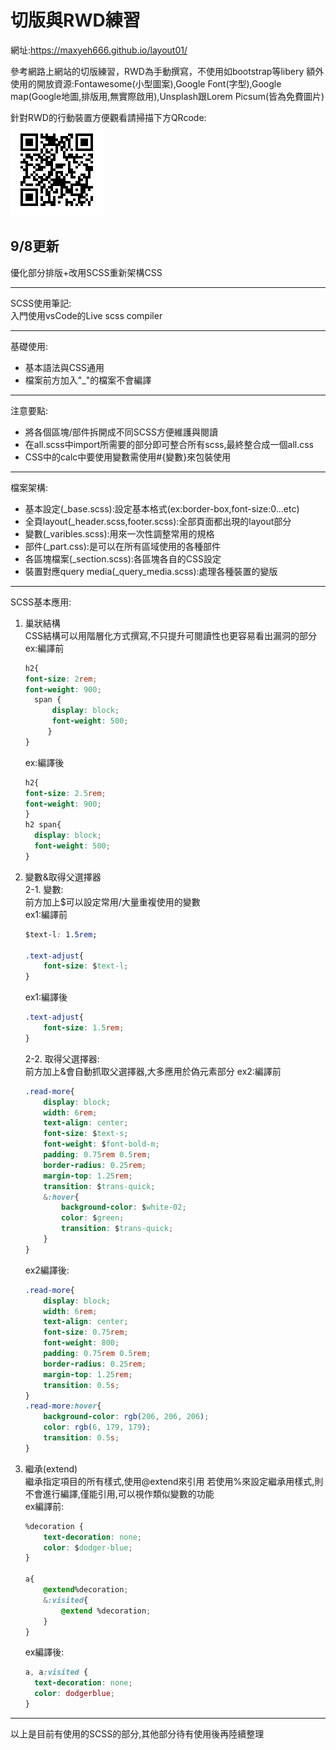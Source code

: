 # 切版與RWD練習

網址:https://maxyeh666.github.io/layout01/

參考網路上網站的切版練習，RWD為手動撰寫，不使用如bootstrap等libery
額外使用的開放資源:Fontawesome(小型圖案),Google Font(字型),Google map(Google地圖,排版用,無實際啟用),Unsplash跟Lorem Picsum(皆為免費圖片) 

針對RWD的行動裝置方便觀看請掃描下方QRcode:  
![QRcode](https://github.com/maxyeh666/layout01/blob/master/200718170613.jpg)


## 9/8更新

優化部分排版+改用SCSS重新架構CSS  
***
SCSS使用筆記:  
入門使用vsCode的Live scss compiler  
***
基礎使用:
  - 基本語法與CSS通用
  - 檔案前方加入"_"的檔案不會編譯  
***  
注意要點:
  - 將各個區塊/部件拆開成不同SCSS方便維護與閱讀
  - 在all.scss中import所需要的部分即可整合所有scss,最終整合成一個all.css
  - CSS中的calc中要使用變數需使用#{變數}來包裝使用  
***  
檔案架構:  
  - 基本設定(_base.scss):設定基本格式(ex:border-box,font-size:0...etc)
  - 全頁layout(_header.scss,footer.scss):全部頁面都出現的layout部分
  - 變數(_varibles.scss):用來一次性調整常用的規格
  - 部件(_part.css):是可以在所有區域使用的各種部件
  - 各區塊檔案(_section.scss):各區塊各自的CSS設定
  - 裝置對應query media(_query_media.scss):處理各種裝置的變版  
*** 
SCSS基本應用: 
  1. 巢狀結構  
    CSS結構可以用階層化方式撰寫,不只提升可閱讀性也更容易看出漏洞的部分  
      ex:編譯前
        ```CSS
        h2{  
        font-size: 2rem;  
        font-weight: 900;  
          span {  
              display: block;  
              font-weight: 500;  
             }  
        }
        ```    
      ex:編譯後  
        ```CSS
        h2{  
        font-size: 2.5rem;  
        font-weight: 900;  
        }  
        h2 span{  
          display: block;  
          font-weight: 500;  
        }  
        ```
  2. 變數&取得父選擇器  
    2-1. 變數:  
        前方加上$可以設定常用/大量重複使用的變數  
        ex1:編譯前  
        ```CSS
        $text-l: 1.5rem;

        .text-adjust{
            font-size: $text-l;
        }
        ```
        ex1:編譯後
        ```CSS
        .text-adjust{
            font-size: 1.5rem;
        }
        ```  
      2-2. 取得父選擇器:  
        前方加上&會自動抓取父選擇器,大多應用於偽元素部分 
        ex2:編譯前  
        ```CSS
        .read-more{
            display: block;
            width: 6rem;
            text-align: center;
            font-size: $text-s;
            font-weight: $font-bold-m;
            padding: 0.75rem 0.5rem;
            border-radius: 0.25rem;
            margin-top: 1.25rem;
            transition: $trans-quick;
            &:hover{
                background-color: $white-02;
                color: $green;
                transition: $trans-quick;
            }
        }
        ```  
        ex2編譯後:  
        ```CSS
        .read-more{
            display: block;
            width: 6rem;
            text-align: center;
            font-size: 0.75rem;
            font-weight: 800;
            padding: 0.75rem 0.5rem;
            border-radius: 0.25rem;
            margin-top: 1.25rem;
            transition: 0.5s;
        }
        .read-more:hover{
            background-color: rgb(206, 206, 206);
            color: rgb(6, 179, 179);
            transition: 0.5s;
        }
        ```
  3. 繼承(extend)  
      繼承指定項目的所有樣式,使用@extend來引用
      若使用%來設定繼承用樣式,則不會進行編譯,僅能引用,可以視作類似變數的功能  
      ex編譯前:  
      ```CSS
      %decoration {
          text-decoration: none;
          color: $dodger-blue;
      }
      
      a{
          @extend%decoration;
          &:visited{
              @extend %decoration;
          }
      }
      ```
      ex編譯後:  
      ```CSS
      a, a:visited {
        text-decoration: none;
        color: dodgerblue;
      }
      ```
***
以上是目前有使用的SCSS的部分,其他部分待有使用後再陸續整理
